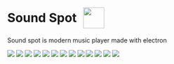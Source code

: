 <h1 style="display: flex;align-items: center;">Sound Spot
<img src="./build/icon.png" width=48 style="padding-left: 15px">
</h1>

<p>Sound spot is modern music player made with electron</p>
<img src="./docs/1.png">
<img src="./docs/2.png">
<img src="./docs/3.png">
<img src="./docs/4.png">
<img src="./docs/5.png">
<img src="./docs/6.png">
<img src="./docs/7.png">
<img src="./docs/8.png">
<img src="./docs/9.png">
<img src="./docs/10.png">
<img src="./docs/11.png">
<img src="./docs/12.png">
<img src="./docs/13.png">